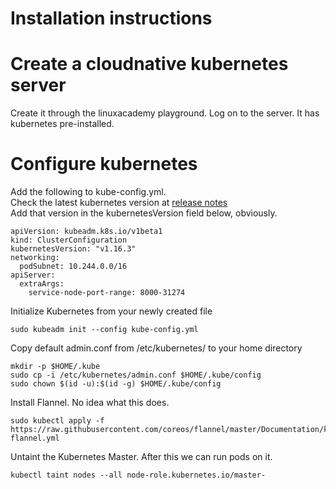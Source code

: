 # Installation instructions
# Create a cloudnative kubernetes server 
Create it through the linuxacademy playground.
Log on to the server. It has kubernetes pre-installed.

# Configure kubernetes
Add the following to kube-config.yml. <br>
Check the latest kubernetes version at [release notes](https://kubernetes.io/docs/setup/release/notes/)<br>
Add that version in the kubernetesVersion field below, obviously. 

    apiVersion: kubeadm.k8s.io/v1beta1
    kind: ClusterConfiguration
    kubernetesVersion: "v1.16.3"
    networking:
      podSubnet: 10.244.0.0/16
    apiServer:
      extraArgs:
        service-node-port-range: 8000-31274

Initialize Kubernetes from your newly created file

    sudo kubeadm init --config kube-config.yml

Copy default admin.conf from /etc/kubernetes/ to your home directory

    mkdir -p $HOME/.kube
    sudo cp -i /etc/kubernetes/admin.conf $HOME/.kube/config
    sudo chown $(id -u):$(id -g) $HOME/.kube/config

Install Flannel. No idea what this does.

    sudo kubectl apply -f https://raw.githubusercontent.com/coreos/flannel/master/Documentation/kube-flannel.yml

Untaint the Kubernetes Master. After this we can run pods on it.

    kubectl taint nodes --all node-role.kubernetes.io/master-